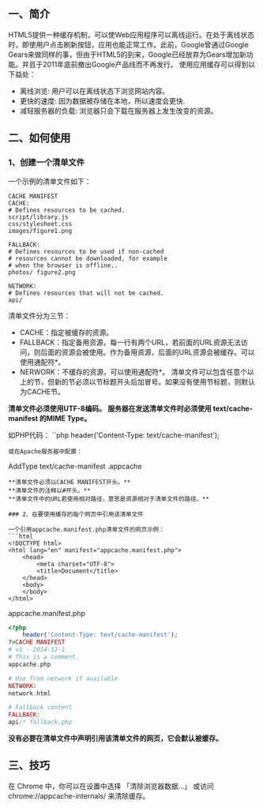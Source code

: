## 一、简介
HTML5提供一种缓存机制，可以使Web应用程序可以离线运行。在处于离线状态时，即使用户点击刷新按钮，应用也能正常工作。此前，Google曾通过Google Gears来做同样的事，但由于HTML5的到来，Google已经放弃为Gears增加新功能。并且于2011年底前撤出Google产品线而不再发行。
使用应用缓存可以得到以下益处：
- 离线浏览: 用户可以在离线状态下浏览网站内容。
- 更快的速度: 因为数据被存储在本地，所以速度会更快.
- 减轻服务器的负载: 浏览器只会下载在服务器上发生改变的资源。
## 二、如何使用
### 1、创建一个清单文件
一个示例的清单文件如下：
```
CACHE MANIFEST
CACHE:
# Defines resources to be cached.
script/library.js
css/stylesheet.css
images/figure1.png

FALLBACK:
# Defines resources to be used if non-cached
# resources cannot be downloaded, for example
# when the browser is offline..
photos/ figure2.png

NETWORK:
# Defines resources that will not be cached.
api/
```
清单文件分为三节：
- CACHE：指定被缓存的资源。
- FALLBACK：指定备用资源，每一行有两个URL，若前面的URL资源无法访问，则后面的资源会被使用。作为备用资源，后面的URL资源会被缓存。可以使用通配符*。
- NERWORK：不缓存的资源，可以使用通配符*。
清单文件可以包含任意个以上的节，但新的节必须以节标题开头后加冒号。如果没有使用节标题，则默认为CACHE节。

**清单文件必须使用UTF-8编码。**
**服务器在发送清单文件时必须使用 text/cache-manifest 的MIME Type。**

如PHP代码：
``php
header('Content-Type: text/cache-manifest');
```
或在Apache服务器中配置：
```
AddType text/cache-manifest .appcache
```
**清单文件必须以CACHE MANIFEST开头。**
**清单文件的注释以#开头。**
**清单文件中的URL若使用相对路径，意思是资源相对于清单文件的路径。**

### 2、在要使用缓存的每个网页中引用该清单文件

一个引用appcache.manifest.php清单文件的网页示例：
```html
<!DOCTYPE html>
<html lang="en" manifest="appcache.manifest.php">
    <head>
        <meta charset="UTF-8">
        <title>Document</title>
    </head>
    <body>
    </body>
</html>
```
appcache.manifest.php
```php
<?php
    header('Content-Type: text/cache-manifest');
?>CACHE MANIFEST
# v1 - 2014-12-1
# This is a comment.
appcache.php

# Use from network if available
NETWORK:
network.html

# Fallback content
FALLBACK:
api/* fallback.php
```
**没有必要在清单文件中声明引用该清单文件的网页，它会默认被缓存。**

## 三、技巧

在 Chrome 中，你可以在设置中选择 「清除浏览器数据...」 或访问 chrome://appcache-internals/ 来清除缓存。